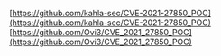 [https://github.com/kahla-sec/CVE-2021-27850_POC](https://github.com/kahla-sec/CVE-2021-27850_POC)
[https://github.com/Ovi3/CVE_2021_27850_POC](https://github.com/Ovi3/CVE_2021_27850_POC)
